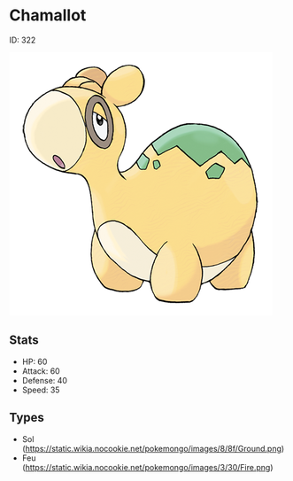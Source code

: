# Chamallot


ID: 322

![](https://raw.githubusercontent.com/PokeAPI/sprites/master/sprites/pokemon/other/official-artwork/322.png "Chamallot")

## Stats


 - HP: 60
 - Attack: 60
 - Defense: 40
 - Speed: 35

## Types


 - Sol (https://static.wikia.nocookie.net/pokemongo/images/8/8f/Ground.png)
 - Feu (https://static.wikia.nocookie.net/pokemongo/images/3/30/Fire.png)
